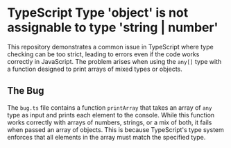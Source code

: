# TypeScript Type 'object' is not assignable to type 'string | number'
This repository demonstrates a common issue in TypeScript where type checking can be too strict, leading to errors even if the code works correctly in JavaScript.  The problem arises when using the `any[]` type with a function designed to print arrays of mixed types or objects.

## The Bug
The `bug.ts` file contains a function `printArray` that takes an array of `any` type as input and prints each element to the console. While this function works correctly with arrays of numbers, strings, or a mix of both, it fails when passed an array of objects. This is because TypeScript's type system enforces that all elements in the array must match the specified type.
